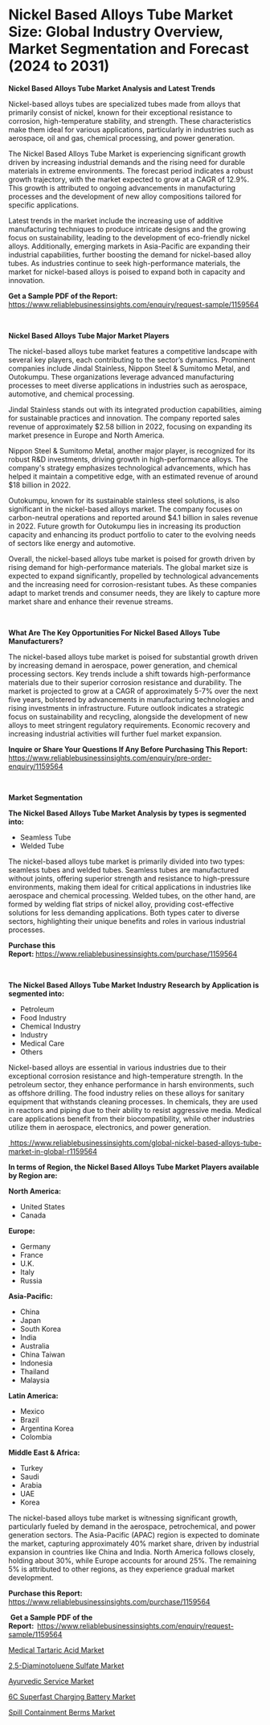 <p><h1>Nickel Based Alloys Tube Market Size: Global Industry Overview, Market Segmentation and Forecast (2024 to 2031)</h1></p><p><strong>Nickel Based Alloys Tube Market Analysis and Latest Trends</strong></p>
<p><p>Nickel-based alloys tubes are specialized tubes made from alloys that primarily consist of nickel, known for their exceptional resistance to corrosion, high-temperature stability, and strength. These characteristics make them ideal for various applications, particularly in industries such as aerospace, oil and gas, chemical processing, and power generation. </p><p>The Nickel Based Alloys Tube Market is experiencing significant growth driven by increasing industrial demands and the rising need for durable materials in extreme environments. The forecast period indicates a robust growth trajectory, with the market expected to grow at a CAGR of 12.9%. This growth is attributed to ongoing advancements in manufacturing processes and the development of new alloy compositions tailored for specific applications.</p><p>Latest trends in the market include the increasing use of additive manufacturing techniques to produce intricate designs and the growing focus on sustainability, leading to the development of eco-friendly nickel alloys. Additionally, emerging markets in Asia-Pacific are expanding their industrial capabilities, further boosting the demand for nickel-based alloy tubes. As industries continue to seek high-performance materials, the market for nickel-based alloys is poised to expand both in capacity and innovation.</p></p>
<p><strong>Get a Sample PDF of the Report:&nbsp;</strong> <a href="https://www.reliablebusinessinsights.com/enquiry/request-sample/1159564?utm_campaign=60&utm_medium=2&utm_source=Github&utm_content=ia&utm_term=05122024&utm_id=nickel-based-alloys-tube">https://www.reliablebusinessinsights.com/enquiry/request-sample/1159564</a></p>
<p>&nbsp;</p>
<p><strong>Nickel Based Alloys Tube Major Market Players</strong></p>
<p><p>The nickel-based alloys tube market features a competitive landscape with several key players, each contributing to the sector’s dynamics. Prominent companies include Jindal Stainless, Nippon Steel & Sumitomo Metal, and Outokumpu. These organizations leverage advanced manufacturing processes to meet diverse applications in industries such as aerospace, automotive, and chemical processing.</p><p>Jindal Stainless stands out with its integrated production capabilities, aiming for sustainable practices and innovation. The company reported sales revenue of approximately $2.58 billion in 2022, focusing on expanding its market presence in Europe and North America.</p><p>Nippon Steel & Sumitomo Metal, another major player, is recognized for its robust R&D investments, driving growth in high-performance alloys. The company's strategy emphasizes technological advancements, which has helped it maintain a competitive edge, with an estimated revenue of around $18 billion in 2022.</p><p>Outokumpu, known for its sustainable stainless steel solutions, is also significant in the nickel-based alloys market. The company focuses on carbon-neutral operations and reported around $4.1 billion in sales revenue in 2022. Future growth for Outokumpu lies in increasing its production capacity and enhancing its product portfolio to cater to the evolving needs of sectors like energy and automotive.</p><p>Overall, the nickel-based alloys tube market is poised for growth driven by rising demand for high-performance materials. The global market size is expected to expand significantly, propelled by technological advancements and the increasing need for corrosion-resistant tubes. As these companies adapt to market trends and consumer needs, they are likely to capture more market share and enhance their revenue streams.</p></p>
<p>&nbsp;</p>
<p><strong>What Are The Key Opportunities For Nickel Based Alloys Tube Manufacturers?</strong></p>
<p><p>The nickel-based alloys tube market is poised for substantial growth driven by increasing demand in aerospace, power generation, and chemical processing sectors. Key trends include a shift towards high-performance materials due to their superior corrosion resistance and durability. The market is projected to grow at a CAGR of approximately 5-7% over the next five years, bolstered by advancements in manufacturing technologies and rising investments in infrastructure. Future outlook indicates a strategic focus on sustainability and recycling, alongside the development of new alloys to meet stringent regulatory requirements. Economic recovery and increasing industrial activities will further fuel market expansion.</p></p>
<p><strong>Inquire or Share Your Questions If Any Before Purchasing This Report:</strong> <a href="https://www.reliablebusinessinsights.com/enquiry/pre-order-enquiry/1159564?utm_campaign=60&utm_medium=2&utm_source=Github&utm_content=ia&utm_term=05122024&utm_id=nickel-based-alloys-tube">https://www.reliablebusinessinsights.com/enquiry/pre-order-enquiry/1159564</a></p>
<p>&nbsp;</p>
<p><strong>Market Segmentation</strong></p>
<p><strong>The Nickel Based Alloys Tube Market Analysis by types is segmented into:</strong></p>
<p><ul><li>Seamless Tube</li><li>Welded Tube</li></ul></p>
<p><p>The nickel-based alloys tube market is primarily divided into two types: seamless tubes and welded tubes. Seamless tubes are manufactured without joints, offering superior strength and resistance to high-pressure environments, making them ideal for critical applications in industries like aerospace and chemical processing. Welded tubes, on the other hand, are formed by welding flat strips of nickel alloy, providing cost-effective solutions for less demanding applications. Both types cater to diverse sectors, highlighting their unique benefits and roles in various industrial processes.</p></p>
<p><strong>Purchase this Report:&nbsp;</strong><a href="https://www.reliablebusinessinsights.com/purchase/1159564?utm_campaign=60&utm_medium=2&utm_source=Github&utm_content=ia&utm_term=05122024&utm_id=nickel-based-alloys-tube">https://www.reliablebusinessinsights.com/purchase/1159564</a></p>
<p>&nbsp;</p>
<p><strong>The Nickel Based Alloys Tube Market Industry Research by Application is segmented into:</strong></p>
<p><ul><li>Petroleum</li><li>Food Industry</li><li>Chemical Industry</li><li>Industry</li><li>Medical Care</li><li>Others</li></ul></p>
<p><p>Nickel-based alloys are essential in various industries due to their exceptional corrosion resistance and high-temperature strength. In the petroleum sector, they enhance performance in harsh environments, such as offshore drilling. The food industry relies on these alloys for sanitary equipment that withstands cleaning processes. In chemicals, they are used in reactors and piping due to their ability to resist aggressive media. Medical care applications benefit from their biocompatibility, while other industries utilize them in aerospace, electronics, and power generation.</p></p>
<p><a href="https://www.reliablebusinessinsights.com/global-nickel-based-alloys-tube-market-in-global-r1159564?utm_campaign=60&utm_medium=2&utm_source=Github&utm_content=ia&utm_term=05122024&utm_id=nickel-based-alloys-tube">&nbsp;https://www.reliablebusinessinsights.com/global-nickel-based-alloys-tube-market-in-global-r1159564</a></p>
<p><strong>In terms of Region, the Nickel Based Alloys Tube Market Players available by Region are:</strong></p>
<p>
    <p> <strong> North America: </strong>
        <ul>
            <li>United States</li>
            <li>Canada</li>
        </ul>
        </p> 
    <p> <strong> Europe: </strong>
        <ul>
            <li>Germany</li>
            <li>France</li>
            <li>U.K.</li>
            <li>Italy</li>
            <li>Russia</li>
        </ul>
        </p> 
    <p> <strong> Asia-Pacific: </strong>
        <ul>
            <li>China</li>
            <li>Japan</li>
            <li>South Korea</li>
            <li>India</li>
            <li>Australia</li>
            <li>China Taiwan</li>
            <li>Indonesia</li>
            <li>Thailand</li>
            <li>Malaysia</li>
        </ul>
        </p> 
    <p> <strong> Latin America: </strong>
        <ul>
            <li>Mexico</li>
            <li>Brazil</li>
            <li>Argentina Korea</li>
            <li>Colombia</li>
        </ul>
        </p> 
    <p> <strong> Middle East & Africa: </strong>
        <ul>
            <li>Turkey</li>
            <li>Saudi</li>
            <li>Arabia</li>
            <li>UAE</li>
            <li>Korea</li>
        </ul>
    </p>
    </p>
<p><p>The nickel-based alloys tube market is witnessing significant growth, particularly fueled by demand in the aerospace, petrochemical, and power generation sectors. The Asia-Pacific (APAC) region is expected to dominate the market, capturing approximately 40% market share, driven by industrial expansion in countries like China and India. North America follows closely, holding about 30%, while Europe accounts for around 25%. The remaining 5% is attributed to other regions, as they experience gradual market development.</p></p>
<p><strong>Purchase this Report: </strong><a href="https://www.reliablebusinessinsights.com/purchase/1159564?utm_campaign=60&utm_medium=2&utm_source=Github&utm_content=ia&utm_term=05122024&utm_id=nickel-based-alloys-tube">https://www.reliablebusinessinsights.com/purchase/1159564</a></p>
<p>&nbsp;<strong>Get a Sample PDF of the Report:&nbsp;&nbsp;</strong><a href="https://www.reliablebusinessinsights.com/enquiry/request-sample/1159564?utm_campaign=60&utm_medium=2&utm_source=Github&utm_content=ia&utm_term=05122024&utm_id=nickel-based-alloys-tube">https://www.reliablebusinessinsights.com/enquiry/request-sample/1159564</a></p>
<p><strong></strong></p>
<p><p><a href="https://github.com/FahadAhmed223/Market-Research-Report-List-1/blob/main/medical-tartaric-acid-market.md?utm_campaign=60&utm_medium=2&utm_source=Github&utm_content=ia&utm_term=05122024&utm_id=nickel-based-alloys-tube">Medical Tartaric Acid Market</a></p><p><a href="https://github.com/NargisHussain432/Market-Research-Report-List-1/blob/main/25-diaminotoluene-sulfate-market.md?utm_campaign=60&utm_medium=2&utm_source=Github&utm_content=ia&utm_term=05122024&utm_id=nickel-based-alloys-tube">2,5-Diaminotoluene Sulfate Market</a></p><p><a href="https://www.linkedin.com/pulse/ayurvedic-service-markets-comprehensive-analysis-which-qw1rc?utm_campaign=60&utm_medium=2&utm_source=Github&utm_content=ia&utm_term=05122024&utm_id=nickel-based-alloys-tube">Ayurvedic Service Market</a></p><p><a href="https://issuu.com/reportprime-2/docs/6c-superfast-charging-battery-market-size-2030.ppt?utm_campaign=60&utm_medium=2&utm_source=Github&utm_content=ia&utm_term=05122024&utm_id=nickel-based-alloys-tube">6C Superfast Charging Battery Market</a></p><p><a href="https://www.linkedin.com/pulse/current-valuation-of71-cagr-report-provides-thorough-study-ptnpe?utm_campaign=60&utm_medium=2&utm_source=Github&utm_content=ia&utm_term=05122024&utm_id=nickel-based-alloys-tube">Spill Containment Berms Market</a></p></p>
